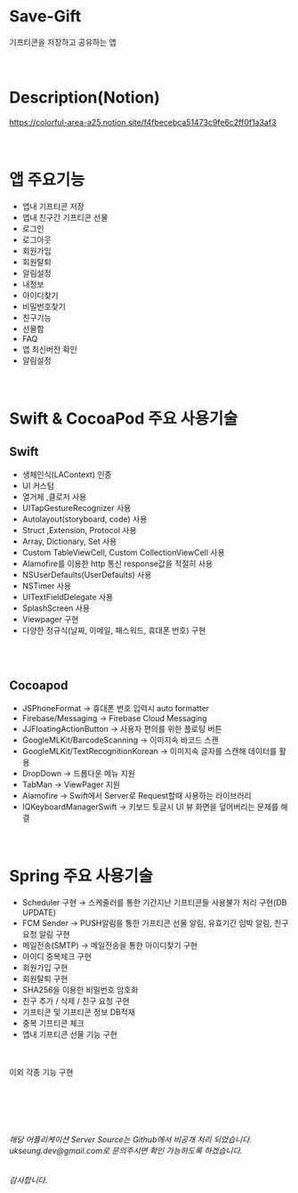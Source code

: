 

# Save-Gift
기프티콘을 저장하고 공유하는 앱
<br><br><br>
# Description(Notion)
https://colorful-area-a25.notion.site/f4fbecebca51473c9fe6c2ff0f1a3af3
<br><br><br>
# 앱 주요기능
- 앱내 기프티콘 저장
- 앱내 친구간 기프티콘 선물
- 로그인
- 로그아웃
- 회원가입
- 회원탈퇴
- 알림설정
- 내정보
- 아이디찾기
- 비밀번호찾기
- 친구기능
- 선물함
- FAQ
- 앱 최신버전 확인
- 알림설정 
<br><br><br>
# Swift & CocoaPod 주요 사용기술
## Swift

- 생체인식(LAContext) 인증
- UI 커스텀
- 열거체 ,클로저 사용
- UITapGestureRecognizer 사용
- Autolayout(storyboard, code) 사용
- Struct ,Extension, Protocol 사용
- Array, Dictionary, Set 사용
- Custom TableViewCell, Custom CollectionViewCell 사용
- Alamofire를 이용한 http 통신 response값을 적절히 사용
- NSUserDefaults(UserDefaults) 사용
- NSTimer 사용
- UITextFieldDelegate 사용
- SplashScreen 사용
- Viewpager 구현
- 다양한 정규식(날짜, 이메일, 패스워드, 휴대폰 번호) 구현

<br><br>

## Cocoapod

- JSPhoneFormat → 휴대폰 번호 입력시 auto formatter
- Firebase/Messaging → Firebase Cloud Messaging
- JJFloatingActionButton → 사용자 편의를 위한 플로팅 버튼
- GoogleMLKit/BarcodeScanning → 이미지속 바코드 스캔
- GoogleMLKit/TextRecognitionKorean → 이미지속 글자를 스캔해 데이터를 활용
- DropDown → 드롭다운 메뉴 지원
- TabMan → ViewPager 지원
- Alamofire → Swift에서 Server로 Request할때 사용하는 라이브러리
- IQKeyboardManagerSwift → 키보드 토글시 UI 뷰 화면을 덮어버리는 문제를 해결
<br><br><br>
# Spring 주요 사용기술
- Scheduler 구현 → 스케줄러를 통한 기간지난 기프티콘들 사용불가 처리 구현(DB UPDATE)
- FCM Sender → PUSH알림을 통한 기프티콘 선물 알림, 유효기간 임박 알림, 친구요청 알림 구현
- 메일전송(SMTP) → 메일전송을 통한 아이디찾기 구현
- 아이디 중복체크 구현
- 회원가입 구현
- 회원탈퇴 구현
- SHA256을 이용한 비밀번호 암호화
- 친구 추가 / 삭제 / 친구 요청 구현
- 기프티콘 및 기프티콘 정보 DB적재
- 중복 기프티콘 체크
- 앱내 기프티콘 선물 기능 구현

<br><br>
이외 각종 기능 구현


<br><br><br><br>

<h6>해당 어플리케이션 Server Source는 Github에서 비공개 처리 되었습니다. ukseung.dev@gmail.com로 문의주시면 확인 가능하도록 하겠습니다.</h6>
<h6>감사합니다.</h6>


